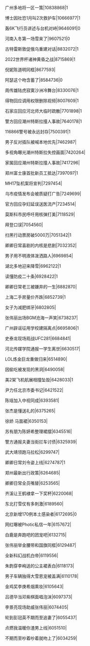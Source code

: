 广州多地将一区一策|10838868|1

博士因社恐1月叫2次救护车|10666977|1

轰6K飞行员讲述与台机对峙|9646091|0

河南入冬第一场雪来了|9607521|0

古特雷斯敦促俄乌重建对话|8832072|1

2022世界杯诸神黄昏之战|8715869|1

倪妮陈道明同框|8677593|

阿瑟这个吻含蓄了|8584736|0

周传雄陆虎寂寞沙洲冷舞台|8330076|1

得物回应调用权限删除视频|8007609|1

石家庄回应河北师大临时疏散|7701898|1

警方回应潮州特斯拉撞人事故|7640178|1

116866警号被永远封存|7500391|1

男子反对插队被喊本地优先|7462987|

多视角曝光潮州特斯拉失控画面|7420264|

家属回应潮州特斯拉撞人事故|7417296|

郑州富士康首批新员工抵达|7397097|1

MH17坠机案将宣判|7297454|

乌市疫情发布会被质疑打广告|7249699|

官方回应孕妇延误送医流产|7234514|

莫斯科市民呼吁用核弹打美|7118529|

拜登口误|7054560|

扫黑行动票房破5000万|7051342|1

卿卿日常喜剧的内核是悲剧|7032352|

男子用不明液体泼洒路人|6969854|

湖北多地迎来降雪|6962122|1

读懂防疫二十条|6928422|1

卿卿日常老三被嫌弃的一生|6882870|

上海二手房量价齐跌|6852739|1

女子为减肥绑牙|6802805|

张伟丽出场BGM沧海一声笑|6738237|

广州辟谣征用学校建隔离点|6695806|1

史泰龙现场观战UFC281|6684841|

河北传媒学院通报一学生离世|6630517|

LOL炼金巨龙重做归来|6514890|

因偷吃被发现的黑洞|6490058|

美2架飞机航展相撞坠毁|6428033|1

尹力任北京市委书记|6421522|

陈瑶加入中视同成|6393581|

张杰是懂送礼的|6375265|

徐娇 马面裙|6350153|

苏有朋为陈妍希整理裙摆|6345516|

警方通报夫妻当街拦车讨债|6325939|

武大靖领跑马拉松|6299747|

卿卿日常刘令姿上线|6274787|1

郑州最新出行政策|6264685|

卿卿日常全员嘴替|6253565|

齐溪让王鹤棣拿一下奖杯|6220068|

东北打雪仗有多刺激|6189560|

北京新增170例本土感染者|6172695|0

网红曝被Photic私信一年|6157672|

白鹿是奔跑吧的团宠吧|6132715|

张伟丽举金腰带和国旗同框|6129487|

全新科幻战机白帝|6119556|

朱韵穿李峋送的公主裙表白|6118173|

男子车辆独得大雪恩宠被盖满|6110178|

金鸡奖李庚希烟熏妆|6105643|

吕德华当邓紫棋面唱泡沫|6097373|

李景亮现场助威张伟丽|6074405|

轮到彭冠英不期而至追妻了|6055437|

点燃我温暖你渣男上线|6051510|

不期而至吵着吵着就吻上了|6034259|

